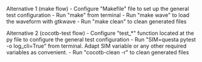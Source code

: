 Alternative 1 (make flow)
    - Configure "Makefile" file to set up the general test configuration
    - Run "make" from terminal
    - Run "make wave" to load the waveform with gtkwave
    - Run "make clean" to clean generated files

Alternative 2 (cocotb-test flow)
    - Configure "test_*" function located at the py file to configure the general test configuration
    - Run "SIM=questa pytest -o log_cli=True" from terminal. Adapt SIM variable or any other required variables as convenient.
    - Run "cocotb-clean -r" to clean generated files